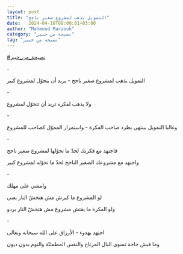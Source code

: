 ```yaml
---
layout: post
title: "التمويل يذهب لمشروع صغير ناجح"
date:   2024-04-10T00:00:01+03:00
author: "Mahmoud Marzouk"
category: "نصيحة من خبير"
tag: "نصيحة من خبير"
---
```



[<u>\#نصيحة\_من\_خبير</u>](https://www.facebook.com/hashtag/%D9%86%D8%B5%D9%8A%D8%AD%D8%A9_%D9%85%D9%86_%D8%AE%D8%A8%D9%8A%D8%B1?__eep__=6&__cft__%5b0%5d=AZXUH8CWtpl5n9hrbgD5TvnQndIbxmTdZZtZPAKb67PJc1jDrnwraLxlmEHnJXmtX1t-HXJ9hU6WsVRCwalsAh8IjmxGwRw60DSbp5xVegndbd4O1Neqd4YOZUU0yNs8QNV4tDg0Qiru16qTzxAdzE-P35Lm_460PQudLwfTYAbwBQ&__tn__=*NK-R)

\-

التمويل يذهب لمشروع صغير ناجح - يريد أن يتحوّل لمشروع
كبير

\-

ولا يذهب لفكرة تريد أن تتحوّل لمشروع

\-

وغالبا التمويل بينتهي بطرد صاحب الفكرة - واستمرار المموّل
كصاحب للمشروع

\-

فاجتهد مع فكرتك لحدّ ما تحوّلها لمشروع صغير ناجح

واجتهد مع مشروعك الصغير الناجح لحدّ ما تحوّله لمشروع
كبير

\-

وامشي على مهلك

لو المشروع ما كبرش مش هتخشّ النار يعني

ولو الفكرة ما بقتش مشروع مش هتخشّ النار بردو

\-

اجتهد بهدوء - الأرزاق على الله سبحانه وتعالى

وما فيش حاجة تسوى البال المرتاح والنفس المطمئنّة والنوم
بدون ديون
